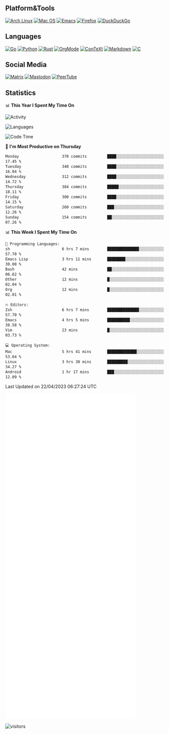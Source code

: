 ## Platform&Tools

[![Arch Linux](https://img.shields.io/badge/ArchLinux-1793D1?logo=arch-linux&logoColor=fff&style=flat-square)](https://archlinux.org/)
[![Mac OS](https://img.shields.io/badge/MacOS-000000?style=flat-square&logo=macos&logoColor=F0F0F0)](https://www.apple.com/macos/)
[![Emacs](https://img.shields.io/badge/Emacs-%237F5AB6.svg?&style=flat-square&logo=gnu-emacs&logoColor=white)](https://www.gnu.org/software/emacs/)
[![Firefox](https://img.shields.io/badge/Firefox-FF7139?style=flat-square&logo=Firefox-Browser&logoColor=white)](https://firefox.com/)
[![DuckDuckGo](https://img.shields.io/badge/DuckDuckGo-DE5833?style=flat-square&logo=DuckDuckGo&logoColor=white)](https://duckduckgo.com/)

## Languages

[![Go](https://img.shields.io/badge/Golang-%2300ADD8.svg?style=flat-square&logo=go&logoColor=white)](https://golang.org/)
[![Python](https://img.shields.io/badge/Python-3670A0?style=flat-square&logo=python&logoColor=ffdd54)](https://www.python.org/)
[![Rust](https://img.shields.io/badge/Rust-%23000000.svg?style=flat-square&logo=rust&logoColor=white)](https://www.rust-lang.org/)
[![OrgMode](https://img.shields.io/badge/OrgMode-%23000000.svg?style=flat-square&logo=org&logoColor=white)](https://orgmode.org/)
[![ConTeXt](https://img.shields.io/badge/ConTeXt-%23008080.svg?style=flat-square&logo=latex&logoColor=white)](https://contextgarden.net/)
[![Markdown](https://img.shields.io/badge/MarkDown-%23000000.svg?style=flat-square&logo=markdown&logoColor=white)](https://daringfireball.net/projects/markdown/)
[![C](https://img.shields.io/badge/C-%2300599C.svg?style=flat-square&logo=c&logoColor=white)](https://www.iso.org/standard/74528.html)

## Social Media
<!--[![Telegram](https://img.shields.io/badge/SteamedFish-2CA5E0?style=social&logo=telegram&logoColor=white)](https://t.me/SteamedFish)-->

[![Matrix](https://img.shields.io/badge/SteamedFish-2CA5E0?style=social&logo=matrix&logoColor=black)](https://matrix.to/#/@i:steamedfish.org)
[![Mastodon](https://img.shields.io/mastodon/follow/109596467238113271?domain=https%3A%2F%2Fmastodon.steamedfish.org%2F&style=social)](https://steamedfish.org/@SteamedFish)
[![PeerTube](https://img.shields.io/badge/PeerTube-23000000.svg?logo=peertube&style=social)](https://peertube.steamedfish.org/)

## Statistics


📊 **This Year I Spent My Time On** 

![Activity](https://wakatime.com/share/@SteamedFish/7529f30a-f1b7-40a4-8d09-e6d855cb7a13.png)

![Languages](https://wakatime.com/share/@SteamedFish/1c5e5366-0e9e-40d8-ac85-d630f61b69c6.svg)

<!--START_SECTION:waka-->
![Code Time](http://img.shields.io/badge/Code%20Time-2%2C417%20hrs%2027%20mins-blue)

📅 **I'm Most Productive on Thursday** 

```text
Monday                   370 commits         ████░░░░░░░░░░░░░░░░░░░░░   17.45 % 
Tuesday                  340 commits         ████░░░░░░░░░░░░░░░░░░░░░   16.04 % 
Wednesday                312 commits         ████░░░░░░░░░░░░░░░░░░░░░   14.72 % 
Thursday                 384 commits         █████░░░░░░░░░░░░░░░░░░░░   18.11 % 
Friday                   300 commits         ████░░░░░░░░░░░░░░░░░░░░░   14.15 % 
Saturday                 260 commits         ███░░░░░░░░░░░░░░░░░░░░░░   12.26 % 
Sunday                   154 commits         ██░░░░░░░░░░░░░░░░░░░░░░░   07.26 % 
```


📊 **This Week I Spent My Time On** 

```text
💬 Programming Languages: 
sh                       6 hrs 7 mins        ██████████████░░░░░░░░░░░   57.70 % 
Emacs Lisp               3 hrs 11 mins       ████████░░░░░░░░░░░░░░░░░   30.08 % 
Bash                     42 mins             ██░░░░░░░░░░░░░░░░░░░░░░░   06.62 % 
Other                    12 mins             █░░░░░░░░░░░░░░░░░░░░░░░░   02.04 % 
Org                      12 mins             █░░░░░░░░░░░░░░░░░░░░░░░░   02.01 % 

🔥 Editors: 
Zsh                      6 hrs 7 mins        ██████████████░░░░░░░░░░░   57.70 % 
Emacs                    4 hrs 5 mins        ██████████░░░░░░░░░░░░░░░   38.58 % 
Vim                      23 mins             █░░░░░░░░░░░░░░░░░░░░░░░░   03.73 % 

💻 Operating System: 
Mac                      5 hrs 41 mins       █████████████░░░░░░░░░░░░   53.64 % 
Linux                    3 hrs 38 mins       █████████░░░░░░░░░░░░░░░░   34.27 % 
Android                  1 hr 17 mins        ███░░░░░░░░░░░░░░░░░░░░░░   12.09 % 
```


 Last Updated on 22/04/2023 06:27:24 UTC
<!--END_SECTION:waka-->


![Metrics](https://github.com/SteamedFish/SteamedFish/blob/master/github-metrics.svg)


![visitors](https://visitor-badge.laobi.icu/badge?page_id=SteamedFish.SteamedFish)
